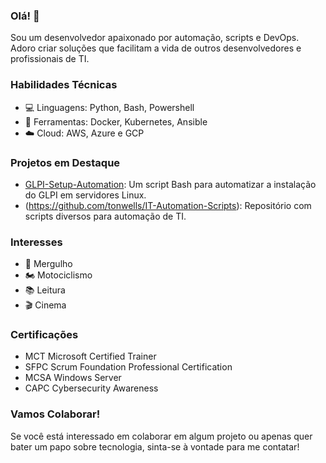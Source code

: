 ### Olá! 👋
Sou um desenvolvedor apaixonado por automação, scripts e DevOps. Adoro criar soluções que facilitam a vida de outros desenvolvedores e profissionais de TI.

### Habilidades Técnicas
- 💻 Linguagens: Python, Bash, Powershell
- 🔧 Ferramentas: Docker, Kubernetes, Ansible
- ☁️ Cloud: AWS, Azure e GCP

### Projetos em Destaque
- [GLPI-Setup-Automation](https://github.com/seu-usuario/GLPI-Setup-Automation): Um script Bash para automatizar a instalação do GLPI em servidores Linux.
- (https://github.com/tonwells/IT-Automation-Scripts): Repositório com scripts diversos para automação de TI.

### Interesses
- 🌊 Mergulho
- 🏍️ Motociclismo
- 📚 Leitura
- 🎬 Cinema

### Certificações
- MCT Microsoft Certified Trainer
- SFPC Scrum Foundation Professional Certification
- MCSA Windows Server
- CAPC Cybersecurity Awareness 


### Vamos Colaborar!
Se você está interessado em colaborar em algum projeto ou apenas quer bater um papo sobre tecnologia, sinta-se à vontade para me contatar!



